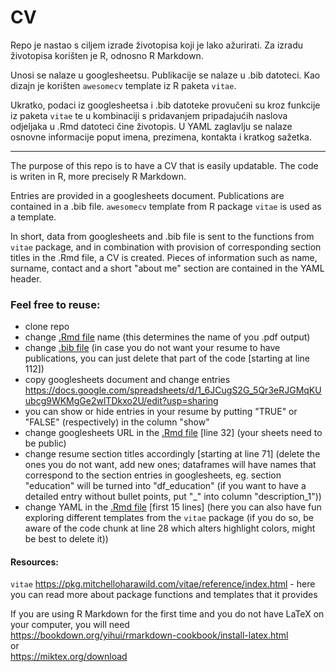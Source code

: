 # CV

Repo je nastao s ciljem izrade životopisa koji je lako ažurirati. Za izradu životopisa korišten je R, odnosno R Markdown.

Unosi se nalaze u googlesheetsu.
Publikacije se nalaze u .bib datoteci.
Kao dizajn je korišten `awesomecv` template iz R paketa `vitae`. 

Ukratko, podaci iz googlesheetsa i .bib datoteke provučeni su kroz funkcije iz paketa `vitae`
te u kombinaciji s pridavanjem pripadajućih naslova odjeljaka u .Rmd datoteci čine životopis.
U YAML zaglavlju se nalaze osnovne informacije poput imena, prezimena, kontakta i kratkog sažetka. 

-------
The purpose of this repo is to have a CV that is easily updatable. The code is writen in R, more precisely R Markdown. 

Entries are provided in a googlesheets document.
Publications are contained in a .bib file.
`awesomecv` template from R package `vitae` is used as a template. 

In short, data from googlesheets and .bib file is sent to the functions from `vitae` package, 
and in combination with provision of corresponding section titles in the .Rmd file, a CV is created.
Pieces of information such as name, surname, contact and a short "about me" section are contained in the YAML header. 


### Feel free to reuse: 
- clone repo
- change [.Rmd file](/bugarin_cv.Rmd) name (this determines the name of you .pdf output) 
- change [.bib file](data/publications-and-conferences.bib) (in case you do not want your resume to have publications, you can just delete that part of the code [starting at line 112])
- copy googlesheets document and change entries https://docs.google.com/spreadsheets/d/1_6JCugS2G_5Qr3eRJGMqKUubcg9WKMgGe2wlTDkxo2U/edit?usp=sharing 
- you can show or hide entries in your resume by putting "TRUE" or "FALSE" (respectively) in the column "show"
- change googlesheets URL in the [.Rmd file](/bugarin_cv.Rmd) [line 32] (your sheets need to be public)
- change resume section titles accordingly [starting at line 71] (delete the ones you do not want, add new ones; dataframes will have names that correspond to the section entries in googlesheets, eg. section "education" will be turned into "df_education" (if you want to have a detailed entry without bullet points, put "_" into column "description_1"))
- change YAML in the [.Rmd file](/bugarin_cv.Rmd) [first 15 lines] (here you can also have fun exploring different templates from the `vitae` package (if you do so, be aware of the code chunk at line 28 which alters highlight colors, might be best to delete it))

#### Resources:

`vitae` https://pkg.mitchelloharawild.com/vitae/reference/index.html - here you can read more about package functions and templates that it provides

If you are using R Markdown for the first time and you do not have LaTeX on your computer, you will need  
https://bookdown.org/yihui/rmarkdown-cookbook/install-latex.html  
or  
https://miktex.org/download


